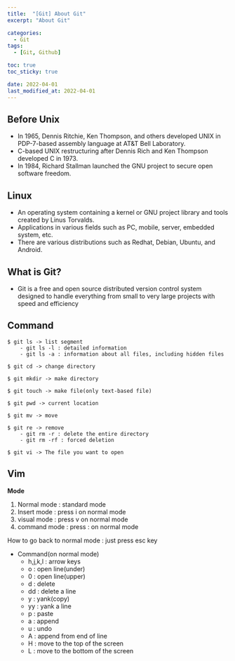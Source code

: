 ```yaml
---
title:  "[Git] About Git" 
excerpt: "About Git"

categories:
  - Git
tags:
  - [Git, Github]

toc: true
toc_sticky: true

date: 2022-04-01
last_modified_at: 2022-04-01
---
```



## Before Unix

- In 1965, Dennis Ritchie, Ken Thompson, and others developed UNIX in PDP-7-based assembly language at AT&T Bell Laboratory.
- C-based UNIX restructuring after Dennis Rich and Ken Thompson developed C in 1973.
- In 1984, Richard Stallman launched the GNU project to secure open software freedom.

## Linux

- An operating system containing a kernel or GNU project library and tools created by Linus Torvalds.
- Applications in various fields such as PC, mobile, server, embedded system, etc.
- There are various distributions such as Redhat, Debian, Ubuntu, and Android.

## What is Git?

- Git is a free and open source distributed version control system designed to handle everything from small to very large projects with speed and efficiency


## Command
```
$ git ls -> list segment
	- git ls -l : detailed information
	- git ls -a : information about all files, including hidden files

$ git cd -> change directory

$ git mkdir -> make directory

$ git touch -> make file(only text-based file)

$ git pwd -> current location

$ git mv -> move

$ git re -> remove
	- git rm -r : delete the entire directory
	- git rm -rf : forced deletion

$ git vi -> The file you want to open
```

## Vim

**Mode**
1. Normal mode : standard mode
2. Insert mode : press i on normal mode
3. visual mode : press v on normal mode
4. command mode : press : on normal mode

How to go back to normal mode : just press esc key

- Command(on normal mode)
	- h,j,k,l : arrow keys
	- o : open line(under)
	- 0 : open line(upper)
	- d : delete
	- dd : delete a line
	- y : yank(copy)
	- yy : yank a line
	- p : paste
	- a : append
	- u : undo
	- A : append from end of line
	- H : move to the top of the screen
	- L : move to the bottom of the screen
